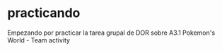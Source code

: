 # practicando
Empezando por practicar la tarea grupal de DOR sobre A3.1 Pokemon's World - Team activity
